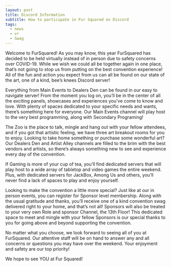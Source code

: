```yaml
---
layout: post
title: Discord Information
subtitle: How to participate in Fur Squared on Discord
tags:
  - news
  - vr
  - Swag
---
```


Welcome to FurSquared\! As you may know, this year FurSquared has decided to be held virtually instead of in person due to safety concerns over COVID-19. While we wish we could all be together again in one place, that’s not going to stop us from putting on the best convention experience\! All of the fun and action you expect from us can all be found on our state of the art, one of a kind, bee’s knees Discord server\!

Everything from Main Events to Dealers Den can be found in our easy to navigate server\! From the moment you log on, you’ll be in the center of all the exciting panels, showcases and experiences you’ve come to know and love. With plenty of spaces dedicated to your specific needs and wants, there’s something here for everyone. Our Main Events channel will play host to the very best programming, along with Secondary Programing\!&nbsp;&nbsp;

The Zoo is the place to talk, mingle and hang out with your fellow attendees, and if you got that artistic feeling, we have three art breakout rooms for you to enjoy. Looking to take home something or purchase some wonderful art? Our Dealers Den and Artist Alley channels are filled to the brim with the best vendors and artists, so there’s always something new to see and experience every day of the convention.&nbsp;

If Gaming is more of your cup of tea, you’ll find dedicated servers that will play host to a wide array of tabletop and video games the entire weekend. Plus, with dedicated servers for JackBox, Among Us and others, you’ll never find a lack of spaces to play and enjoy yourself.&nbsp;

Looking to make the convention a little more special? Just like at our in person events, you can register for Sponsor level membership. Along with the usual gratitude and thanks, you’ll receive one of a kind convention swag delivered right to your home, and that’s not all\! Sponsors will also be treated to your very own Role and sponsor Channel, the 13th Floor\! This dedicated space to meet and mingle with your fellow Sponsors is our special thanks to you for going above and beyond supporting the convention.&nbsp;

No matter what you choose, we look forward to seeing all of you at FurSquared. Our attentive staff will be on hand to answer any and all concerns or questions you may have over the weekend. Your enjoyment and safety are our top priority\!&nbsp;

We hope to see YOU at Fur Squared\!&nbsp;
